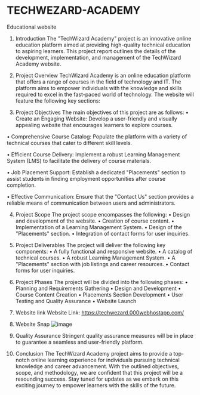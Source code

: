 # TECHWEZARD-ACADEMY
Educational website
1. Introduction
The "TechWizard Academy" project is an innovative online education platform aimed at providing high-quality technical education to aspiring learners. This project report outlines the details of the development, implementation, and management of the TechWizard Academy website.

2. Project Overview
TechWizard Academy is an online education platform that offers a range of courses in the field of technology and IT. The platform aims to empower individuals with the knowledge and skills required to excel in the fast-paced world of technology. The website will feature the following key sections:

3. Project Objectives
The main objectives of this project are as follows:
•	Create an Engaging Website: Develop a user-friendly and visually appealing website that encourages learners to explore courses.

•	Comprehensive Course Catalog: Populate the platform with a variety of technical courses that cater to different skill levels.

•	Efficient Course Delivery: Implement a robust Learning Management System (LMS) to facilitate the delivery of course materials.

•	Job Placement Support: Establish a dedicated "Placements" section to assist students in finding employment opportunities after course completion.

•	Effective Communication: Ensure that the "Contact Us" section provides a reliable means of communication between users and administrators.

4. Project Scope
The project scope encompasses the following:
•	Design and development of the website.
•	Creation of course content.
•	Implementation of a Learning Management System.
•	Design of the "Placements" section.
•	Integration of contact forms for user inquiries.
5. Project Deliverables
The project will deliver the following key components:
•	A fully functional and responsive website.
•	A catalog of technical courses.
•	A robust Learning Management System.
•	A "Placements" section with job listings and career resources.
•	Contact forms for user inquiries.

5. Project Phases
The project will be divided into the following phases:
•	Planning and Requirements Gathering
•	Design and Development
•	Course Content Creation
•	Placements Section Development
•	User Testing and Quality Assurance
•	Website Launch

7. Website link
              Website Link:  https://techwezard.000webhostapp.com/
   
9. Website Snap
![image](https://github.com/Ayushi-Panda/TECHWEZARD-ACADEMY/assets/149755508/d688b9a4-79b4-426b-ab06-7ef38eff04a5)

12. Quality Assurance
Stringent quality assurance measures will be in place to guarantee a seamless and user-friendly platform.

13. Conclusion
The TechWizard Academy project aims to provide a top-notch online learning experience for individuals pursuing technical knowledge and career advancement. With the outlined objectives, scope, and methodology, we are confident that this project will be a resounding success. Stay tuned for updates as we embark on this exciting journey to empower learners with the skills of the future. 
